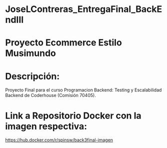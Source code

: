 # JoseLContreras_EntregaFinal_BackEndIII

# Proyecto Ecommerce Estilo Musimundo
# Descripción: 
Proyecto Final para el curso Programacion Backend: Testing y Escalabilidad Backend de Coderhouse (Comisión 70405).

# Link a Repositorio Docker con la imagen respectiva:
https://hub.docker.com/r/spinsw/back3final-imagen
